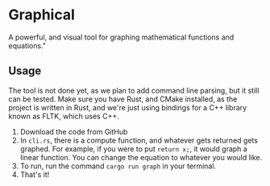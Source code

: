# Graphical

A powerful, and visual tool for graphing mathematical functions and equations."

## Usage

The tool is not done yet, as we plan to add command line parsing, but it still can be tested. Make sure you have Rust, and CMake installed, as the project is written in Rust, and we're just using bindings for a C++ library known as FLTK, which uses C++.

1. Download the code from GitHub
2. In `cli.rs`, there is a compute function, and whatever gets returned gets graphed. For example, if you were to put `return x;`, it would graph a linear function. You can change the equation to whatever you would like.
3. To run, run the command `cargo run graph` in your terminal.
4. That's it!
